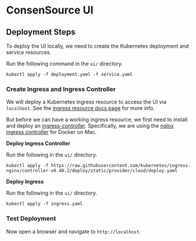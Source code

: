 # ConsenSource UI

## Deployment Steps

To deploy the UI locally, we need to create the Kubernetes deployment and service resources.

Run the following command in the `ui/` directory.

```
kubectl apply -f deployment.yaml -f service.yaml
```

### Create Ingress and Ingress Controller

We will deploy a Kubernetes ingress resource to access the UI via `localhost`. See the [ingress resource docs page](https://kubernetes.io/docs/concepts/services-networking/ingress/) for more info.

But before we can have a working ingress resource, we first need to install and deploy an [ingress-controller](https://kubernetes.io/docs/concepts/services-networking/ingress-controllers/). Specifically, we are using the [nginx ingress controller](https://kubernetes.github.io/ingress-nginx/deploy/#docker-for-mac) for Docker on Mac.

**Deploy Ingress Controller**

Run the following in the `ui/` directory.

```
kubectl apply -f https://raw.githubusercontent.com/kubernetes/ingress-nginx/controller-v0.40.2/deploy/static/provider/cloud/deploy.yaml
```

**Deploy Ingress**

Run the following in the `ui/` directory.

```
kubectl apply -f ingress.yaml
```

### Test Deployment

Now open a browser and navigate to `http://localhost`.
